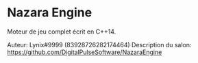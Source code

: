 # Nazara Engine

Moteur de jeu complet écrit en C++14.

Auteur: Lynix#9999 (83928726282174464)
Description du salon: https://github.com/DigitalPulseSoftware/NazaraEngine